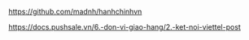 https://github.com/madnh/hanhchinhvn

https://docs.pushsale.vn/6.-don-vi-giao-hang/2.-ket-noi-viettel-post
